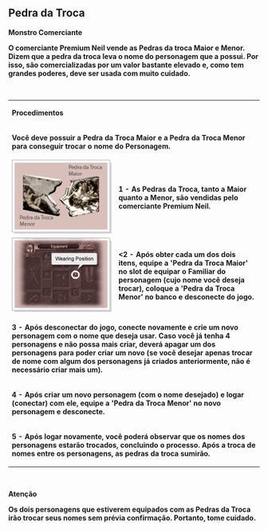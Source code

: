 ## Pedra da Troca

<html>
  <head>
    <meta charset="utf-8" />
    <meta name="viewport" content="width=device-width" />
  </head>
  <body>
<p><strong>Monstro Comerciante<strong></p>
<p>O comerciante Premium Neil vende as Pedras da troca Maior e Menor. Dizem que a pedra da troca leva o nome do personagem que a possui. Por isso, são comercializadas por um valor bastante elevado e, como tem grandes poderes, deve ser usada com muito cuidado.</p>
<br>
<table border="0" cellpadding="0" cellspacing="0"> 
	<tr>
		<td colspan="2"><p><strong>Procedimentos</strong></p></td>			
	</tr>
	<tr>
		<td colspan="2"><p>Você deve possuir a Pedra da Troca Maior e a Pedra da Troca Menor para conseguir trocar o nome do Personagem.</p></td>			
	</tr>		
	<tr>
		<td width="200px"><img src="./Quests-Especiais-files/Pedra-da-Troca-files/wyd_img_pedra-da-troca-1.gif"></td>
		<td><p><strong>1 -</strong> As Pedras da Troca, tanto a Maior quanto a Menor, são vendidas pelo comerciante Premium Neil.</p>
		</td>
	</tr>
	<tr>
		<td width="200px"><img src="./Quests-Especiais-files/Pedra-da-Troca-files/wyd_img_pedra-da-troca-2.gif"></td>
		<td><p><<strong>2 -</strong> Após obter cada um dos dois itens, equipe a 'Pedra da Troca Maior' no slot de equipar o Familiar do personagem (cujo nome você deseja trocar), coloque a 'Pedra da Troca Menor' no banco e desconecte do jogo.</p></td>
	</tr>
	<tr>
		<td colspan="2"><p><strong>3 -</strong> 	Após desconectar do jogo, conecte novamente e crie um novo personagem com o nome que deseja usar. Caso você já tenha 4 personagens e não possa mais criar, deverá apagar um dos personagens para poder criar um novo (se você desejar apenas trocar de nome com algum dos personagens já criados anteriormente, não é necessário criar mais um).</p></td>
	</tr>
	<tr>
		<td colspan="2"><p><strong>4 -</strong> Após criar um novo personagem (com o nome desejado) e logar (conectar) com ele, equipe a 'Pedra da Troca Menor' no novo personagem e desconecte.</p></td>			
	</tr>
	<tr>
		<td colspan="2"><p><strong>5 -</strong> 	Após logar novamente, você poderá observar que os nomes dos personagens estarão trocados, concluindo o processo. Após a troca de nomes entre os personagens, as pedras da troca sumirão.</p></td>	
	</tr>
</table>
<br>
<p><strong>Atenção<strong></p>
<p>Os dois personagens que estiverem equipados com as Pedras da Troca irão trocar seus nomes sem prévia confirmação. Portanto, tome cuidado.</p>
  </body>
</html>
